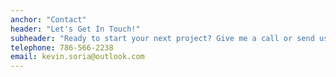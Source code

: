 ```yaml
---
anchor: "Contact"
header: "Let's Get In Touch!"
subheader: "Ready to start your next project? Give me a call or send us an email and we will get back to you as soon as possible!"
telephone: 786-566-2238
email: kevin.soria@outlook.com
---
```

